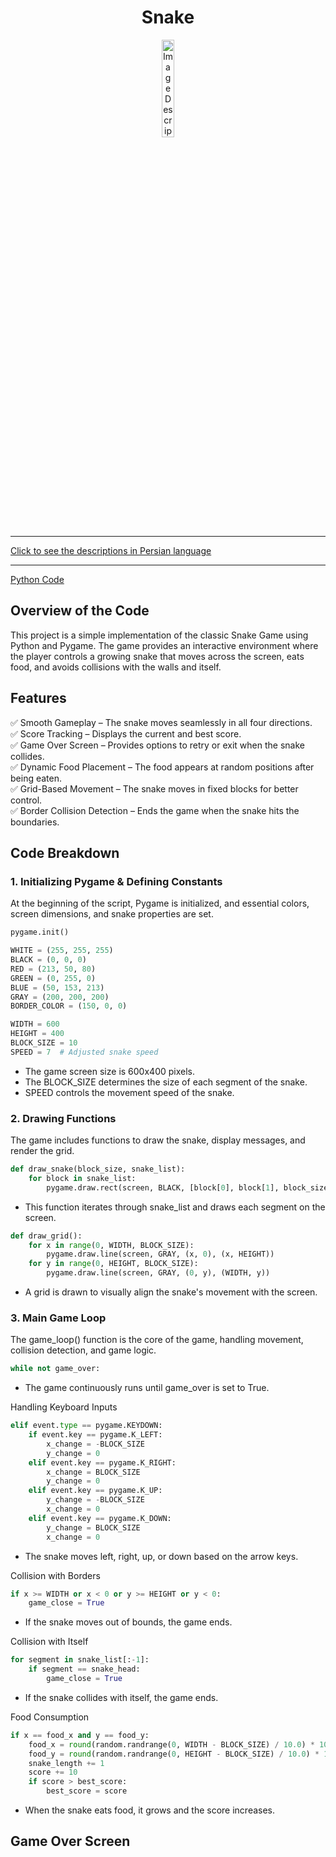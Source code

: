 <div align="center">

# Snake
<img src="https://media3.giphy.com/media/uROEXn0SnjTaUcobHi/200w.gif?cid=6c09b952dsxrlsodcdibp0a0445up0qxbx8amkie6yz7r7tw&ep=v1_gifs_search&rid=200w.gif&ct=g" alt="Image Description" width="20%">
</div>
<hr>

[Click to see the descriptions in Persian language](SnakePersian.md)
<hr>

[Python Code](SnakeEnglish.py)

## Overview of the Code
This project is a simple implementation of the classic Snake Game using Python and Pygame. The game provides an interactive environment where the player controls a growing snake that moves across the screen, eats food, and avoids collisions with the walls and itself.

## Features
✅ Smooth Gameplay – The snake moves seamlessly in all four directions.<br>
✅ Score Tracking – Displays the current and best score.<br>
✅ Game Over Screen – Provides options to retry or exit when the snake collides.<br>
✅ Dynamic Food Placement – The food appears at random positions after being eaten.<br>
✅ Grid-Based Movement – The snake moves in fixed blocks for better control.<br>
✅ Border Collision Detection – Ends the game when the snake hits the boundaries.<br>
## Code Breakdown
### 1. Initializing Pygame & Defining Constants
At the beginning of the script, Pygame is initialized, and essential colors, screen dimensions, and snake properties are set.
```python
pygame.init()

WHITE = (255, 255, 255)
BLACK = (0, 0, 0)
RED = (213, 50, 80)
GREEN = (0, 255, 0)
BLUE = (50, 153, 213)
GRAY = (200, 200, 200)
BORDER_COLOR = (150, 0, 0)

WIDTH = 600
HEIGHT = 400
BLOCK_SIZE = 10
SPEED = 7  # Adjusted snake speed
```
- The game screen size is 600x400 pixels.
- The BLOCK_SIZE determines the size of each segment of the snake.
- SPEED controls the movement speed of the snake.
### 2. Drawing Functions
The game includes functions to draw the snake, display messages, and render the grid.
```python
def draw_snake(block_size, snake_list):
    for block in snake_list:
        pygame.draw.rect(screen, BLACK, [block[0], block[1], block_size, block_size])
```
- This function iterates through snake_list and draws each segment on the screen.
```python
def draw_grid():
    for x in range(0, WIDTH, BLOCK_SIZE):
        pygame.draw.line(screen, GRAY, (x, 0), (x, HEIGHT))
    for y in range(0, HEIGHT, BLOCK_SIZE):
        pygame.draw.line(screen, GRAY, (0, y), (WIDTH, y))
```
- A grid is drawn to visually align the snake's movement with the screen.
### 3. Main Game Loop
The game_loop() function is the core of the game, handling movement, collision detection, and game logic.
```python
while not game_over:
```
- The game continuously runs until game_over is set to True.

Handling Keyboard Inputs
```python
elif event.type == pygame.KEYDOWN:
    if event.key == pygame.K_LEFT:
        x_change = -BLOCK_SIZE
        y_change = 0
    elif event.key == pygame.K_RIGHT:
        x_change = BLOCK_SIZE
        y_change = 0
    elif event.key == pygame.K_UP:
        y_change = -BLOCK_SIZE
        x_change = 0
    elif event.key == pygame.K_DOWN:
        y_change = BLOCK_SIZE
        x_change = 0
```
- The snake moves left, right, up, or down based on the arrow keys.

Collision with Borders
```python
if x >= WIDTH or x < 0 or y >= HEIGHT or y < 0:
    game_close = True
```
- If the snake moves out of bounds, the game ends.

Collision with Itself
```python
for segment in snake_list[:-1]:
    if segment == snake_head:
        game_close = True
```
- If the snake collides with itself, the game ends.

Food Consumption
```python
if x == food_x and y == food_y:
    food_x = round(random.randrange(0, WIDTH - BLOCK_SIZE) / 10.0) * 10.0
    food_y = round(random.randrange(0, HEIGHT - BLOCK_SIZE) / 10.0) * 10.0
    snake_length += 1
    score += 10
    if score > best_score:
        best_score = score
```
- When the snake eats food, it grows and the score increases.
## Game Over Screen
